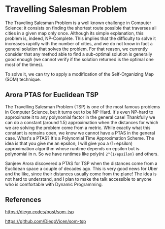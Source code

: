 # Travelling Salesman Problem

The Traveling Salesman Problem is a well known challenge in Computer Science: it consists on finding the shortest route possible that traverses all cities in a given map only once. Although its simple explanation, this problem is, indeed, NP-Complete. This implies that the difficulty to solve it increases rapidly with the number of cities, and we do not know in fact a general solution that solves the problem. For that reason, we currently consider that any method able to find a sub-optimal solution is generally good enough (we cannot verify if the solution returned is the optimal one most of the times).

To solve it, we can try to apply a modification of the Self-Organizing Map (SOM) technique.

## Arora PTAS for Euclidean TSP

The Travelling Salesman Problem (TSP) is one of the most famous problems in Computer Science, but it turns out to be NP-Hard. It's even NP-hard to approximate it to any polynomial factor in the general case! Thankfully we can do a constant (around 1.5) approximation when the distances for which we are solving the problem come from a metric. While exactly what this constant is remains open, we know we cannot have a PTAS in the general case. What's a PTAS? It's a Polynomial Time Approximation Scheme. The idea is that you give me an epsilon, I will give you a (1+epsilon) approximation algorithm whose runtime depends on epsilon but is polynomial in n. So we have runtimes like poly(n) `2^{1/epsilon}` and others.

Sanjeev Arora discovered a PTAS for TSP when the distances come from a Euclidean space a couple of decades ago. This is very good news for Uber and the like, since their distances usually come from the plane! The idea is not hard to understand, and I plan to make the talk accessible to anyone who is comfortable with Dynamic Programming.

## References

https://diego.codes/post/som-tsp

https://github.com/DiegoVicen/som-tsp
